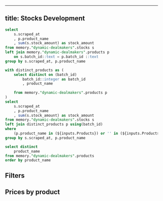 


---
title: Stocks Development
---

<!-- aggregated -->

```sql products
select
	s.scraped_at 
	, p.product_name 
	, sum(s.stock_amount) as stock_amount
from memory."dynamic-dealmakers".stocks s
left join memory."dynamic-dealmakers".products p
    on s.batch_id::text = p.batch_id ::text
group by s.scraped_at, p.product_name 
```


```sql stocks
with distinct_products as (
	select distinct on (batch_id)
		batch_id::integer as batch_id
		, product_name
	
	from memory."dynamic-dealmakers".products p
)
select
	s.scraped_at 
	, p.product_name 
	, sum(s.stock_amount) as stock_amount
from memory."dynamic-dealmakers".stocks s
left join distinct_products p using(batch_id)
where
    (p.product_name in (${inputs.Products}) or '' in (${inputs.Products}))
group by s.scraped_at, p.product_name
```


<!-- filters -->
```sql products
select distinct
    product_name
from memory."dynamic-dealmakers".products
order by product_name
```


## Filters 

<Multiselect
    data={products}
    name=Products
    value=product_name
    label=product_name
    title="Selecteer een product_name"
    />


## Prices by product

<LineChart 
    data={stocks}
    x=scraped_at
    y=stock_amount 
    series=product_name
    type=grouped
/>

<DataTable data={stocks} search=true>
    <Column id="scraped_at" title="scraped_at" fmt="mmmm d, yyyy H:MM:SS AM/PM" />
    <Column id="product_name" title="product_name" />
    <Column id="stock_amount" title="stock_amount" />
</DataTable>

